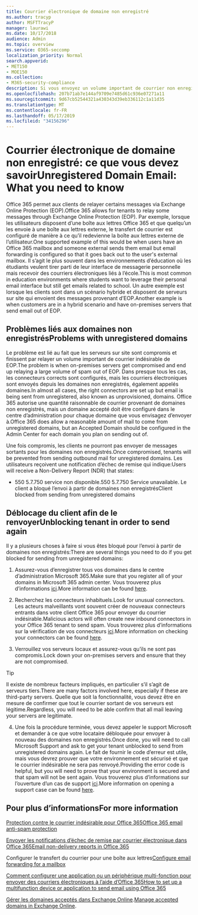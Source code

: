 ```yaml
---
title: Courrier électronique de domaine non enregistré
ms.author: tracyp
author: MSFTTracyP
manager: laurawi
ms.date: 10/17/2018
audience: Admin
ms.topic: overview
ms.service: O365-seccomp
localization_priority: Normal
search.appverid:
- MET150
- MOE150
ms.collection:
- M365-security-compliance
description: Si vous envoyez un volume important de courrier non enregistré de domaine, vous risquez de bloquer le blocage de votre courrier. Lisez cet article pour en savoir plus.
ms.openlocfilehash: 207b71ab7e144af9709e7485d61c936e07271a11
ms.sourcegitcommit: 9d67cb52544321a430343d39eb336112c1a11d35
ms.translationtype: MT
ms.contentlocale: fr-FR
ms.lasthandoff: 05/17/2019
ms.locfileid: "34156296"
---
```

# <a name="unregistered-domain-email-what-you-need-to-know"></a><span data-ttu-id="49022-104">Courrier électronique de domaine non enregistré: ce que vous devez savoir</span><span class="sxs-lookup"><span data-stu-id="49022-104">Unregistered Domain Email: What you need to know</span></span>

<span data-ttu-id="49022-105">Office 365 permet aux clients de relayer certains messages via Exchange Online Protection (EOP).</span><span class="sxs-lookup"><span data-stu-id="49022-105">Office 365 allows for tenants to relay some messages through Exchange Online Protection (EOP).</span></span> <span data-ttu-id="49022-106">Par exemple, lorsque les utilisateurs disposent d’une boîte aux lettres Office 365 et que quelqu’un les envoie à une boîte aux lettres externe, le transfert de courrier est configuré de manière à ce qu’il redevienne la boîte aux lettres externe de l’utilisateur.</span><span class="sxs-lookup"><span data-stu-id="49022-106">One supported example of this would be when users have an Office 365 mailbox and someone external sends them email but email forwarding is configured so that it goes back out to the user's external mailbox.</span></span> <span data-ttu-id="49022-107">Il s’agit le plus souvent dans les environnements d’éducation où les étudiants veulent tirer parti de leur interface de messagerie personnelle mais recevoir des courriers électroniques liés à l’école.</span><span class="sxs-lookup"><span data-stu-id="49022-107">This is most common in education environments where students want to leverage their personal email interface but still get emails related to school.</span></span> <span data-ttu-id="49022-108">Un autre exemple est lorsque les clients sont dans un scénario hybride et disposent de serveurs sur site qui envoient des messages provenant d’EOP.</span><span class="sxs-lookup"><span data-stu-id="49022-108">Another example is when customers are in a hybrid scenario and have on-premises servers that send email out of EOP.</span></span>

## <a name="problems-with-unregistered-domains"></a><span data-ttu-id="49022-109">Problèmes liés aux domaines non enregistrés</span><span class="sxs-lookup"><span data-stu-id="49022-109">Problems with unregistered domains</span></span>

<span data-ttu-id="49022-110">Le problème est lié au fait que les serveurs sur site sont compromis et finissent par relayer un volume important de courrier indésirable de EOP.</span><span class="sxs-lookup"><span data-stu-id="49022-110">The problem is when on-premises servers get compromised and end up relaying a large volume of spam out of EOP.</span></span> <span data-ttu-id="49022-111">Dans presque tous les cas, les connecteurs corrects sont configurés, mais les courriers électroniques sont envoyés depuis les domaines non enregistrés, également appelés domaines.</span><span class="sxs-lookup"><span data-stu-id="49022-111">In almost all cases, the right connectors are set up but email is being sent from unregistered, also known as unprovisioned, domains.</span></span> <span data-ttu-id="49022-112">Office 365 autorise une quantité raisonnable de courrier provenant de domaines non enregistrés, mais un domaine accepté doit être configuré dans le centre d’administration pour chaque domaine que vous envisagez d’envoyer à.</span><span class="sxs-lookup"><span data-stu-id="49022-112">Office 365 does allow a reasonable amount of mail to come from unregistered domains, but an Accepted Domain should be configured in the Admin Center for each domain you plan on sending out of.</span></span>

<span data-ttu-id="49022-113">Une fois compromis, les clients ne pourront pas envoyer de messages sortants pour les domaines non enregistrés.</span><span class="sxs-lookup"><span data-stu-id="49022-113">Once compromised, tenants will be prevented from sending outbound mail for unregistered domains.</span></span> <span data-ttu-id="49022-114">Les utilisateurs reçoivent une notification d’échec de remise qui indique:</span><span class="sxs-lookup"><span data-stu-id="49022-114">Users will receive a Non-Delivery Report (NDR) that states:</span></span>

- <span data-ttu-id="49022-115">550 5.7.750 service non disponible.</span><span class="sxs-lookup"><span data-stu-id="49022-115">550 5.7.750 Service unavailable.</span></span> <span data-ttu-id="49022-116">Le client a bloqué l’envoi à partir de domaines non enregistrés</span><span class="sxs-lookup"><span data-stu-id="49022-116">Client blocked from sending from unregistered domains</span></span>

## <a name="unblocking-tenant-in-order-to-send-again"></a><span data-ttu-id="49022-117">Déblocage du client afin de le renvoyer</span><span class="sxs-lookup"><span data-stu-id="49022-117">Unblocking tenant in order to send again</span></span>

<span data-ttu-id="49022-118">Il y a plusieurs choses à faire si vous êtes bloqué pour l’envoi à partir de domaines non enregistrés:</span><span class="sxs-lookup"><span data-stu-id="49022-118">There are several things you need to do if you get blocked for sending from unregistered domains:</span></span>

1. <span data-ttu-id="49022-119">Assurez-vous d’enregistrer tous vos domaines dans le centre d’administration Microsoft 365.</span><span class="sxs-lookup"><span data-stu-id="49022-119">Make sure that you register all of your domains in Microsoft 365 admin center.</span></span> <span data-ttu-id="49022-120">Vous trouverez plus d’informations [ici](https://docs.microsoft.com/en-us/exchange/mail-flow-best-practices/manage-accepted-domains/manage-accepted-domains).</span><span class="sxs-lookup"><span data-stu-id="49022-120">More information can be found [here](https://docs.microsoft.com/en-us/exchange/mail-flow-best-practices/manage-accepted-domains/manage-accepted-domains).</span></span>

2. <span data-ttu-id="49022-121">Recherchez les connecteurs inhabituels.</span><span class="sxs-lookup"><span data-stu-id="49022-121">Look for unusual connectors.</span></span> <span data-ttu-id="49022-122">Les acteurs malveillants vont souvent créer de nouveaux connecteurs entrants dans votre client Office 365 pour envoyer du courrier indésirable.</span><span class="sxs-lookup"><span data-stu-id="49022-122">Malicious actors will often create new inbound connectors in your Office 365 tenant to send spam.</span></span> <span data-ttu-id="49022-123">Vous trouverez plus d’informations sur la vérification de vos connecteurs [ici](https://docs.microsoft.com/en-us/powershell/module/exchange/mail-flow/get-inboundconnector?view=exchange-ps).</span><span class="sxs-lookup"><span data-stu-id="49022-123">More information on checking your connectors can be found [here](https://docs.microsoft.com/en-us/powershell/module/exchange/mail-flow/get-inboundconnector?view=exchange-ps).</span></span> 

3. <span data-ttu-id="49022-124">Verrouillez vos serveurs locaux et assurez-vous qu’ils ne sont pas compromis.</span><span class="sxs-lookup"><span data-stu-id="49022-124">Lock down your on-premises servers and ensure that they are not compromised.</span></span>

> [!TIP]
> <span data-ttu-id="49022-125">Il existe de nombreux facteurs impliqués, en particulier s’il s’agit de serveurs tiers.</span><span class="sxs-lookup"><span data-stu-id="49022-125">There are many factors involved here, especially if these are third-party servers.</span></span> <span data-ttu-id="49022-126">Quelle que soit la fonctionnalité, vous devez être en mesure de confirmer que tout le courrier sortant de vos serveurs est légitime.</span><span class="sxs-lookup"><span data-stu-id="49022-126">Regardless, you will need to be able confirm that  all mail leaving your servers are legitimate.</span></span>

4. <span data-ttu-id="49022-127">Une fois la procédure terminée, vous devez appeler le support Microsoft et demander à ce que votre locataire débloquée pour envoyer à nouveau des domaines non enregistrés.</span><span class="sxs-lookup"><span data-stu-id="49022-127">Once done, you will need to call Microsoft Support and ask to get your tenant unblocked to send from unregistered domains again.</span></span>  <span data-ttu-id="49022-128">Le fait de fournir le code d’erreur est utile, mais vous devrez prouver que votre environnement est sécurisé et que le courrier indésirable ne sera pas renvoyé.</span><span class="sxs-lookup"><span data-stu-id="49022-128">Providing the error code is helpful, but you will need to prove that your environment is secured and that spam will not be sent again.</span></span> <span data-ttu-id="49022-129">Vous trouverez plus d’informations sur l’ouverture d’un cas de support [ici](https://support.office.com/en-us/article/Contact-support-for-business-products-Admin-Help-32a17ca7-6fa0-4870-8a8d-e25ba4ccfd4b#ID0EAADAAA=online).</span><span class="sxs-lookup"><span data-stu-id="49022-129">More information on opening a support case can be found [here](https://support.office.com/en-us/article/Contact-support-for-business-products-Admin-Help-32a17ca7-6fa0-4870-8a8d-e25ba4ccfd4b#ID0EAADAAA=online).</span></span>
  
## <a name="for-more-information"></a><span data-ttu-id="49022-130">Pour plus d’informations</span><span class="sxs-lookup"><span data-stu-id="49022-130">For more information</span></span>

[<span data-ttu-id="49022-131">Protection contre le courrier indésirable pour Office 365</span><span class="sxs-lookup"><span data-stu-id="49022-131">Office 365 email anti-spam protection</span></span>](anti-spam-protection.md)

[<span data-ttu-id="49022-132">Envoyer les notifications d’échec de remise par courrier électronique dans Office 365</span><span class="sxs-lookup"><span data-stu-id="49022-132">Email non-delivery reports in Office 365</span></span>](https://support.office.com/article/email-non-delivery-reports-in-office-365-51daa6b9-2e35-49c4-a0c9-df85bf8533c3)

<span data-ttu-id="49022-133">Configurer le transfert du courrier pour une boîte aux lettres</span><span class="sxs-lookup"><span data-stu-id="49022-133">[Configure email forwarding for a mailbox](https://docs.microsoft.com/en-us/exchange/recipients-in-exchange-online/manage-user-mailboxes/configure-email-forwarding)</span></span>

[<span data-ttu-id="49022-134">Comment configurer une application ou un périphérique multi-fonction pour envoyer des courriers électroniques à l’aide d’Office 365</span><span class="sxs-lookup"><span data-stu-id="49022-134">How to set up a multifunction device or application to send email using Office 365</span></span>](https://support.office.com/en-us/article/How-to-set-up-a-multifunction-device-or-application-to-send-email-using-Office-365-69f58e99-c550-4274-ad18-c805d654b4c4)

<span data-ttu-id="49022-135">[Gérer les domaines acceptés dans Exchange Online](https://docs.microsoft.com/en-us/exchange/mail-flow-best-practices/manage-accepted-domains/manage-accepted-domains).</span><span class="sxs-lookup"><span data-stu-id="49022-135">[Manage accepted domains in Exchange Online](https://docs.microsoft.com/en-us/exchange/mail-flow-best-practices/manage-accepted-domains/manage-accepted-domains).</span></span>
